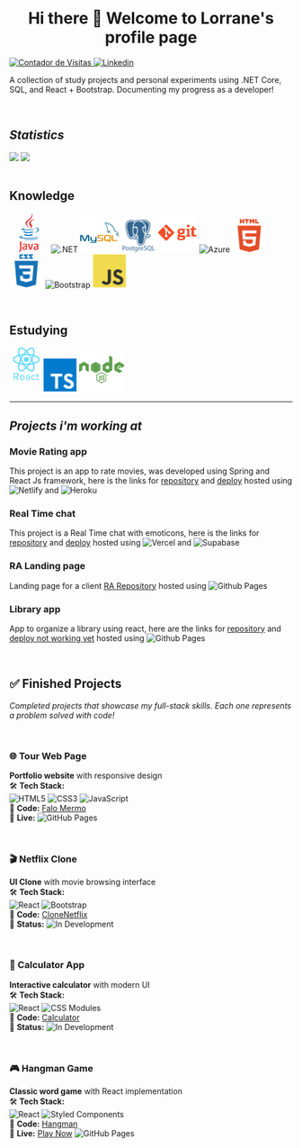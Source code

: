  <h1 align="center"> Hi there 👋 Welcome to Lorrane's profile page </h1>
 <p style=inline-block>
 <a href="https://www.linkedin.com/in/lorrane-machado-12130aa6" target="_blank">
 <img alt="Contador de Visitas" src="https://komarev.com/ghpvc/?username=lorrane&label=Profile%20views&color=0e75b6&style=plastic" />
 <img alt="Linkedin" src="https://img.shields.io/badge/Lorrane%20Machado-blue?logo=LinkedIn&style=plastic" /></a>
 </p>
 
A collection of study projects and personal experiments using .NET Core, SQL, and React + Bootstrap. Documenting my progress as a developer!

<br>

## *Statistics*

<img width="500px" src="https://github-readme-stats.vercel.app/api?username=lorrane&show_icons=true&theme=dark"/>
<img width="500px"  src="https://github-readme-stats.vercel.app/api/top-langs/?username=lorrane&layout=compact&langs_count=6&theme=dark" />

<br>



<br>

## Knowledge
<p style="inline-block">
 <img src="https://raw.githubusercontent.com/devicons/devicon/master/icons/java/java-original-wordmark.svg" alt="java" width="70" /> 
 <img src="https://cdn.jsdelivr.net/gh/devicons/devicon@latest/icons/dotnetcore/dotnetcore-original.svg" alt=".NET" width="70"/>
 <img src="https://raw.githubusercontent.com/devicons/devicon/master/icons/mysql/mysql-original-wordmark.svg" alt="mysql"  height="70"/>
 <img src="https://raw.githubusercontent.com/devicons/devicon/master/icons/postgresql/postgresql-plain-wordmark.svg" alt="postgresql" width="60" height="60"/>
 <img src="https://raw.githubusercontent.com/devicons/devicon/master/icons/git/git-plain-wordmark.svg" alt="git"  height="70"/>
 <img src="https://cdn.jsdelivr.net/gh/devicons/devicon@latest/icons/azure/azure-original-wordmark.svg" alt="Azure" width="70"/>
 <img src="https://raw.githubusercontent.com/devicons/devicon/master/icons/html5/html5-plain-wordmark.svg" alt="html5" width="60" height="60"/> 
 <img src="https://raw.githubusercontent.com/devicons/devicon/master/icons/css3/css3-plain-wordmark.svg" alt="css3" width="60" height="60"/> 
 <img src="https://cdn.jsdelivr.net/gh/devicons/devicon@latest/icons/bootstrap/bootstrap-original-wordmark.svg" alt="Bootstrap" width="60" height="60"/>
 <!--<img src="https://raw.githubusercontent.com/devicons/devicon/master/icons/bootstrap/bootstrap-plain-wordmark.svg" alt="bootstrap" width="60" height="60"/-->
 <img src="https://raw.githubusercontent.com/devicons/devicon/master/icons/javascript/javascript-original.svg" alt="javascript" width="60" height="60"/>
</p>
<br>

## Estudying
<p>
 <img align="left" src="https://raw.githubusercontent.com/devicons/devicon/master/icons/react/react-original-wordmark.svg" alt="react" width="60" height="60"/> 
 <img src="https://raw.githubusercontent.com/devicons/devicon/master/icons/typescript/typescript-original.svg" alt="typescript" width="60" height="60"/>
 <img src="https://raw.githubusercontent.com/devicons/devicon/master/icons/nodejs/nodejs-plain-wordmark.svg" alt="nodejs" height="80"/>          
</p>

---

## *Projects i'm working at*

### Movie Rating app 
This project is an app to rate movies, was developed using Spring and React Js framework, here is the links for [repository](https://github.com/Lorrane/sdsmovie) and [deploy](https://lorrane-dsmovie.netlify.app) hosted using ![Netlify](https://img.shields.io/badge/Netlify-4D4D4D?logo=netlify&style=plastic) and ![Heroku](https://img.shields.io/badge/Heroku-4D4D4D?logo=heroku&style=plastic)

### Real Time chat
This project is a Real Time chat with emoticons, here is the links for [repository](https://github.com/Lorrane/Lorranecord-Matrix) and [deploy](https://lorranecord-matrix.vercel.app) hosted using ![Vercel](https://img.shields.io/badge/Verce-4D4D4D?logo=vercel&style=plastic) and ![Supabase](https://img.shields.io/badge/Supabase-4D4D4D?logo=supabase&style=plastic)

### RA Landing page

Landing page for a client [RA Repository](https://github.com/Lorrane/RA) hosted using ![Github Pages](https://img.shields.io/badge/GitHub%20Pages-4D4D4D?logo=github%20pages&style=plastic)

### Library app

App to organize a library using react, here are the links for [repository](http://github.com/Lorrane/Biblioteca-Organizator) and [deploy not working yet]() hosted using ![Github Pages](https://img.shields.io/badge/GitHub%20Pages-4D4D4D?logo=github%20pages&style=plastic)

<br> 

## ✅ **Finished Projects**  
*Completed projects that showcase my full-stack skills. Each one represents a problem solved with code!*  

<br>

### **🌐 Tour Web Page**  
**Portfolio website** with responsive design  
🛠️ **Tech Stack:**  
![HTML5](https://img.shields.io/badge/-HTML5-E34F26?logo=html5&logoColor=white)
![CSS3](https://img.shields.io/badge/-CSS3-1572B6?logo=css3&logoColor=white)
![JavaScript](https://img.shields.io/badge/-JavaScript-F7DF1E?logo=javascript&logoColor=black)  
🔗 **Code:** <a href="https://github.com/Lorrane/falo-mermo" target="_blank" rel="noopener noreferrer">Falo Mermo</a>  
🚀 **Live:** ![GitHub Pages](https://img.shields.io/badge/Online-GitHub%20Pages-222?logo=githubpages)

<br>

### **🎬 Netflix Clone**  
**UI Clone** with movie browsing interface  
🛠️ **Tech Stack:**  
![React](https://img.shields.io/badge/-React-61DAFB?logo=react&logoColor=black)
![Bootstrap](https://img.shields.io/badge/-Bootstrap-7952B3?logo=bootstrap&logoColor=white)  
🔗 **Code:** [CloneNetflix](https://github.com/Lorrane/CloneNetflix)  
🔧 **Status:** ![In Development](https://img.shields.io/badge/Status-In_Development-yellow)

<br>

### **🧮 Calculator App**  
**Interactive calculator** with modern UI  
🛠️ **Tech Stack:**  
![React](https://img.shields.io/badge/-React-61DAFB?logo=react&logoColor=black)
![CSS Modules](https://img.shields.io/badge/-CSS_Modules-000000?logo=cssmodules&logoColor=white)  
🔗 **Code:** [Calculator](https://github.com/Lorrane/Calculator)  
🔧 **Status:** ![In Development](https://img.shields.io/badge/Status-In_Development-yellow)

<br>

### **🎮 Hangman Game**  
**Classic word game** with React implementation  
🛠️ **Tech Stack:**  
![React](https://img.shields.io/badge/-React-61DAFB?logo=react&logoColor=black)
![Styled Components](https://img.shields.io/badge/-Styled_Components-DB7093?logo=styledcomponents&logoColor=white)  
🔗 **Code:** [Hangman](https://github.com/Lorrane/forca)  
🚀 **Live:** [Play Now](https://lorrane.github.io/forca) ![GitHub Pages](https://img.shields.io/badge/Online-GitHub%20Pages-222?logo=githubpages)


<!-- img.shields.io/badge/[label]-[message]-[color] opções: success(verde), yellow, orange, red, blue, inactive(cinza) 
    ?style é utilizado para mudar o estilo da badge, sendo possível flat-square, plastic, for-the-badge
    ?logo é utilizado para inserir um icon no inicio da badge as possibilidades são encontradas no https://simpleicons.org/
    ?labelColor é utlizado para setar a cor do fundo do label aceita HEX, RGB, RGBA e css name colors
-->
